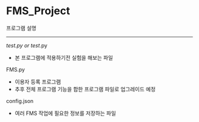 # FMS_Project
프로그램 설명

-------------------------------------
*test.py or test*.py
 - 본 프로그램에 적용하기전 실험을 해보는 파일
 
FMS.py
 - 이용자 등록 프로그램
 - 추후 전체 프로그램 기능을 합한 프로그램 파일로 업그레이드 예정

config.json
 - 여러 FMS 작업에 필요한 정보를 저장하는 파일